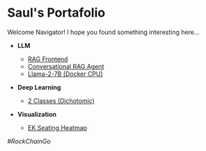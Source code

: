 # Saul's Portafolio

Welcome Navigator! I hope you found something interesting here...

+ **LLM**
    + [RAG Frontend](https://github.com/saul-leon/personal-portafolio/blob/main/LLM/RAG-Frontend.html)
    + [Conversational RAG Agent](https://github.com/saul-leon/personal-portafolio/blob/main/LLM/ConversationalRagAgent.py)
    + [Llama-2-7B (Docker CPU)](https://github.com/saul-leon/llama-2-7b-q4-gguf-docker-cpu)

+ **Deep Learning**
    + [2 Classes (Dichotomic)](https://github.com/saul-leon/personal-portafolio/blob/main/Deep%20Learning/2%20Classes%20(Dichotomic).ipynb)

+ **Visualization**
    + [EK Seating Heatmap](https://github.com/saul-leon/personal-portafolio/blob/main/Visualization/EK%20Seating%20Heatmap/README.ipynb)

*#RockChainGo*
